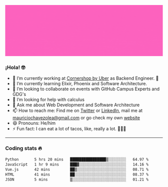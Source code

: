 ![Banner](banner.gif)

### ¡Hola! 🤓

- 🔭 I’m currently working at [Cornershop by Uber](https://cornershopapp.com) as Backend Engineer. 🥑
- 🌱 I’m currently learning Elixir, Phoenix and Software Architecture.
- 👯 I’m looking to collaborate on events with GitHub Campus Experts and GDG's
- 🤔 I’m looking for help with calculus
- 💬 Ask me about Web Development and Software Architecture
- 📫 How to reach me: Find me on [Twitter](https://twitter.com/ultr4nerd) or [LinkedIn](https://www.linkedin.com/in/mauricio-chávez-olea-4b46b7147/), mail me at [mauriciochavezolea@gmail.com](mailto:mauriciochavezolea@gmail.com) or go check my own [website](mauriciochavez.surge.sh)
- 😄 Pronouns: He/him
- ⚡ Fun fact: I can eat a lot of tacos, like, really a lot. 🌮🌮🌮

---

### Coding stats 🔥

<!--START_SECTION:waka-->
```text
Python       5 hrs 20 mins   ████████████████▒░░░░░░░░   64.97 % 
JavaScript   1 hr 9 mins     ███▓░░░░░░░░░░░░░░░░░░░░░   14.16 % 
Vue.js       42 mins         ██▒░░░░░░░░░░░░░░░░░░░░░░   08.71 % 
HTML         41 mins         ██░░░░░░░░░░░░░░░░░░░░░░░   08.37 % 
JSON         5 mins          ▒░░░░░░░░░░░░░░░░░░░░░░░░   01.21 % 
```
<!--END_SECTION:waka-->
